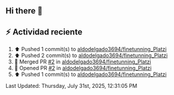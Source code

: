 ## Hi there 👋

## :zap: Actividad reciente
<!--RECENT_ACTIVITY:start-->
1. ⬆️ Pushed 1 commit(s) to [aldodelgado3694/finetunning_Platzi](https://github.com/aldodelgado3694/finetunning_Platzi)<br>
2. ⬆️ Pushed 2 commit(s) to [aldodelgado3694/finetunning_Platzi](https://github.com/aldodelgado3694/finetunning_Platzi)<br>
3. 🎉 Merged PR [#2](https://github.com/aldodelgado3694/finetunning_Platzi/pull/2) in [aldodelgado3694/finetunning_Platzi](https://github.com/aldodelgado3694/finetunning_Platzi)<br>
4. 💪 Opened PR [#2](https://github.com/aldodelgado3694/finetunning_Platzi/pull/2) in [aldodelgado3694/finetunning_Platzi](https://github.com/aldodelgado3694/finetunning_Platzi)<br>
5. ⬆️ Pushed 1 commit(s) to [aldodelgado3694/finetunning_Platzi](https://github.com/aldodelgado3694/finetunning_Platzi)<br>
<!--RECENT_ACTIVITY:end-->

<!--RECENT_ACTIVITY:last_update-->
Last Updated: Thursday, July 31st, 2025, 12:31:05 PM
<!--RECENT_ACTIVITY:last_update_end-->

<!--
**aldodelgado3694/aldodelgado3694** is a ✨ _special_ ✨ repository because its `README.md` (this file) appears on your GitHub profile.

Here are some ideas to get you started:

- 🔭 I’m currently working on ...
- 🌱 I’m currently learning ...
- 👯 I’m looking to collaborate on ...
- 🤔 I’m looking for help with ...
- 💬 Ask me about ...
- 📫 How to reach me: ...
- 😄 Pronouns: ...
- ⚡ Fun fact: ...
-->
